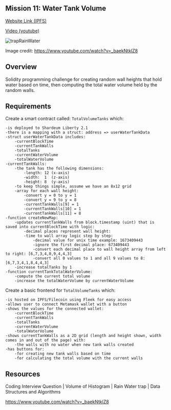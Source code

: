 ## Mission 11: Water Tank Volume

<a href="https://bafybeifk2kof635anhtmcfhyjbgeokje7mhxzw37lphplb6syqkt7oqgiu.ipfs.cf-ipfs.com">Website Link (IPFS)</a>

<a href="https://www.youtube.com/watch?v=MtNXyrr3niU"> Video (youtube)</a>

<img src="images/trapRainWater.png" alt="trapRainWater"/>

Image credit: https://www.youtube.com/watch?v=_baekNtklZ8

## Overview

Solidity programming challenge for
creating random wall heights that hold water based on time, then computing the total water volume held by the random walls.

## Requirements

Create a smart contract called: ```TotalVolumeTanks``` which:

    -is deployed to Shardeum Liberty 2.1
    -there is a mapping with a struct: address => userWaterTankData
    -struct userWaterTankData includes:
        -currentBlockTime
        -currentTankWalls
        -totalTanks
        -currentWaterVolume
        -totalWaterVolume
    -currentTankWalls:
        -the tank has the following dimensions:
            -length: 12 (x-axis)
            -width:  1  (z-axis)
            -height: 8  (y-axis)
        -to keep things simple, assume we have an 8x12 grid
        -array for each wall height:
            -convert y = 0 to y = 1 
            -convert y = 9 to y = 8
            -currentTankWalls[9] = 1
            -currentTankWalls[10] = 1 
            -currentTankWalls[11] = 8
    -function createNewMap:
        -updates currentTankWalls from block.timestamp (uint) that is saved into currentBlockTime with logic:
            -decimal places represent wall height:
            -time to wall array logic step by step:
                -decimal value for unix time example: 1673409443
                -ignore the first decimal place: 673409443
                -convert each decimal place to wall height array from left to right: [6,7,3,4,0,9,4,4,3]
                -convert all 0 values to 1 and all 9 values to 8: [6,7,3,4,1,8,4,4,3]
        -increase totalTanks by 1
    -function currentTankTotalWaterVolume:
        -compute the current total volume
        -increase the totalWaterVolume by currentWaterVolume

Create a basic frontend for ```TotalVolumeTanks``` which:

    -is hosted on IPFS/Filecoin using Fleek for easy access
    -allows user to connect Metamask wallet with a button
    -shows the values for the connected wallet: 
        -currentBlockTime
        -currentTankWalls
        -totalTanks
        -currentWaterVolume
        -totalWaterVolume
    -shows currentTankWalls as a 2D grid (length and height shown, width comes in and out of the page) with:
        -the walls with no water when new tank walls created
    -has buttons for:
        -for creating new tank walls based on time
        -for calculating the total volume with the current walls

## Resources

Coding Interview Question | Volume of Histogram | Rain Water trap | Data Structures and Algorithms

https://www.youtube.com/watch?v=_baekNtklZ8